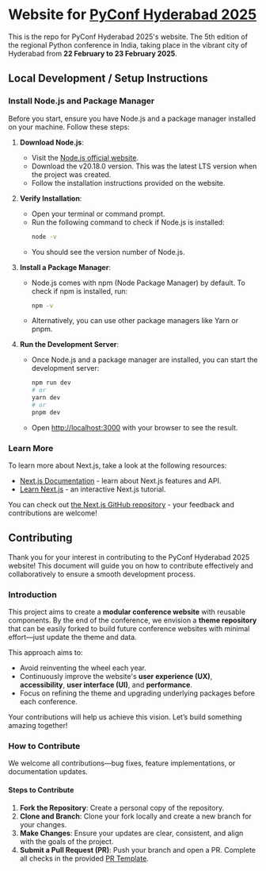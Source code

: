 # Website for [PyConf Hyderabad 2025](http://2025.pyconfhyd.org/)
This is the repo for PyConf Hyderabad 2025's website. The 5th edition of the regional Python conference in India, taking place in the vibrant city of Hyderabad from **22 February to 23 February 2025**.

## Local Development / Setup Instructions

### Install Node.js and Package Manager

Before you start, ensure you have Node.js and a package manager installed on your machine. Follow these steps:

1. **Download Node.js**:

   - Visit the [Node.js official website](https://nodejs.org/).
   - Download the v20.18.0 version. This was the latest LTS version when the project was created.
   - Follow the installation instructions provided on the website.

2. **Verify Installation**:

   - Open your terminal or command prompt.
   - Run the following command to check if Node.js is installed:
     ```bash
     node -v
     ```
   - You should see the version number of Node.js.

3. **Install a Package Manager**:
   - Node.js comes with npm (Node Package Manager) by default. To check if npm is installed, run:
     ```bash
     npm -v
     ```
   - Alternatively, you can use other package managers like Yarn or pnpm.

4. **Run the Development Server**:
   - Once Node.js and a package manager are installed, you can start the development server:
      ```bash
      npm run dev
      # or
      yarn dev
      # or
      pnpm dev
      ```

   - Open [http://localhost:3000](http://localhost:3000) with your browser to see the result.

### Learn More

To learn more about Next.js, take a look at the following resources:

- [Next.js Documentation](https://nextjs.org/docs) - learn about Next.js features and API.
- [Learn Next.js](https://nextjs.org/learn) - an interactive Next.js tutorial.

You can check out [the Next.js GitHub repository](https://github.com/vercel/next.js) - your feedback and contributions are welcome!


## Contributing
Thank you for your interest in contributing to the PyConf Hyderabad 2025 website! This document will guide you on how to contribute effectively and collaboratively to ensure a smooth development process.

### Introduction
This project aims to create a **modular conference website** with reusable components. By the end of the conference, we envision a **theme repository** that can be easily forked to build future conference websites with minimal effort—just update the theme and data.

This approach aims to:
- Avoid reinventing the wheel each year.
- Continuously improve the website's **user experience (UX)**, **accessibility**, **user interface (UI)**, and **performance**.
- Focus on refining the theme and upgrading underlying packages before each conference.

Your contributions will help us achieve this vision. Let’s build something amazing together!

### How to Contribute

We welcome all contributions—bug fixes, feature implementations, or documentation updates.

#### Steps to Contribute
1. **Fork the Repository**: Create a personal copy of the repository.
2. **Clone and Branch**: Clone your fork locally and create a new branch for your changes.
3. **Make Changes**: Ensure your updates are clear, consistent, and align with the goals of the project.
4. **Submit a Pull Request (PR)**: Push your branch and open a PR. Complete all checks in the provided [PR Template](.github/pull_request_template.md).
